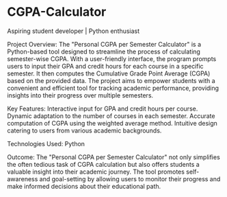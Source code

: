 # CGPA-Calculator
Aspiring student developer | Python enthusiast

Project Overview:
The "Personal CGPA per Semester Calculator" is a Python-based tool designed to streamline the process of calculating semester-wise CGPA. With a user-friendly interface, the program prompts users to input their GPA and credit hours for each course in a specific semester. It then computes the Cumulative Grade Point Average (CGPA) based on the provided data. The project aims to empower students with a convenient and efficient tool for tracking academic performance, providing insights into their progress over multiple semesters.

Key Features:
Interactive input for GPA and credit hours per course.
Dynamic adaptation to the number of courses in each semester.
Accurate computation of CGPA using the weighted average method.
Intuitive design catering to users from various academic backgrounds.

Technologies Used:
Python

Outcome:
The "Personal CGPA per Semester Calculator" not only simplifies the often tedious task of CGPA calculation but also offers students a valuable insight into their academic journey. The tool promotes self-awareness and goal-setting by allowing users to monitor their progress and make informed decisions about their educational path.
